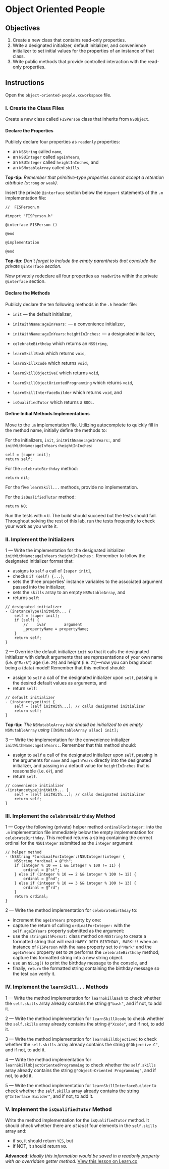 # Object Oriented People

## Objectives

1. Create a new class that contains read-only properties.
2. Write a designated initializer, default initializer, and convenience initializer to set initial values for the properties of an instance of that class.
3. Write public methods that provide controlled interaction with the read-only properties.
 
## Instructions

Open the `object-oriented-people.xcworkspace` file. 

### I. Create the Class Files

Create a new class called `FISPerson` class that inherits from `NSObject`.

#### Declare the Properties

Publicly declare four properties as `readonly` properties:

  * an `NSString` called `name`,
  * an `NSUInteger` called `ageInYears`,
  * an `NSUInteger` called `heightInInches`, and
  * an `NSMutableArray` called `skills`.

**Top-tip:** *Remember that primitive-type properties cannot accept a retention attribute (*`strong` *or* `weak`*).*

Insert the private `@interface` section below the `#import` statements of the `.m` implementation file:

```objc
//  FISPerson.m

#import "FISPerson.h"

@interface FISPerson ()

@end

@implementation

@end
```

**Top-tip:** *Don't forget to include the empty parenthesis that conclude the private* `@interface` *section.*

Now privately redeclare all four properties as `readwrite` within the private `@interface` section.

#### Declare the Methods

Publicly declare the ten following methods in the `.h` header file:

  * `init` — the default initializer,
  * `initWithName:ageInYears:` — a convenience initializer,
  * `initWithName:ageInYears:heightInInches:` — a designated initializer,

  * `celebrateBirthday` which returns an `NSString`,

  * `learnSkillBash` which returns `void`,
  * `learnSkillXcode` which returns `void`,
  * `learnSkillObjectiveC` which returns `void`,
  * `learnSkillObjectOrientedProgramming` which returns `void`,
  * `learnSkillInterfaceBuilder` which returns `void`, and

  * `isQualifiedTutor` which returns a `BOOL`.

#### Define Initial Methods Implementations

Move to the `.m` implementation file. Utilizing autocomplete to quickly fill in the method name, initially define the methods to:

For the initializers, `init`, `initWithName:ageInYears:`, and `initWithName:ageInYears:heightInInches`:

```objc
self = [super init];
return self;
```
For the `celebrateBirthday` method:

```objc
return nil;
```
For the five `learnSkill...` methods, provide no implementation.

For the `isQualifiedTutor` method:

```objc
return NO;
```
Run the tests with `⌘` `U`. The build should succeed but the tests should fail. Throughout solving the rest of this lab, run the tests frequently to check your work as you write it.

### II. Implement the Initializers

1 — Write the implementation for the designated initializer `initWithName:ageInYears:heightInInches:`. Remember to follow the designated initializer format that: 

  * assigns to `self` a call of `[super init]`,
  * checks `if (self) {...}`,
  * sets the three properties' instance variables to the associated argument passed into the initializer,
  * sets the `skills` array to an empty `NSMutableArray`, and
  * returns `self`:

```objc
// designated initializer
- (instanceType)initWith... {
    self = [super init];
    if (self) {
        //    ivar        argument
        _propertyName = propertyName;
    }
    return self;
}
```

2 — Override the default initializer `init` so that it calls the designated initializer with default arguments that are representations of your own name (i.e. `@"Mark"`) age (i.e. `29`) and height (i.e. `71`)—now you can brag about being a (data) model! Remember that this method should:

  * assign to `self` a call of the designated initializer upon `self`, passing in the desired default values as arguments, and
  * return `self`:

```objc
// default initializer
- (instancetype)init {
    self = [self initWith...]; // calls designated initializer
    return self;
}
```

**Top-tip:** *The* `NSMutableArray` *ivar should be initialized to an empty* `NSMutableArray` *using* `[[NSMutableArray alloc] init];`

3 — Write the implementation for the convenience initializer `initWithName:ageInYears:`. Remember that this method should:

  * assign to `self` a call of the designated initializer upon `self`, passing in the arguments for `name` and `ageInYears` directly into the designated initializer, and passing in a default value for `heightInInches` that is reasonable (i.e. `67`), and
  * return `self`.

```objc
// convenience initializer
-(instancetype)initWith... {
    self = [self initWith...]; // calls designated initializer
    return self;
}
```

### III. Implement the `celebrateBirthday` Method

1 — Copy the following (private) helper method `ordinalForInteger:` into the `.m` implementation file immediately below the empty implementation for `celebrateBirthday`. This method returns a string containing the correct ordinal for the `NSUInteger` submitted as the `integer` argument:

```objc
// helper method
- (NSString *)ordinalForInteger:(NSUInteger)integer {
    NSString *ordinal = @"th";
    if (integer % 10 == 1 && integer % 100 != 11) {
        ordinal = @"st";
    } else if (integer % 10 == 2 && integer % 100 != 12) {
        ordinal = @"nd";
    } else if (integer % 10 == 3 && integer % 100 != 13) {
        ordinal = @"rd";
    }
    return ordinal;
}
```

2 — Write the method implementation for `celebrateBirthday` to:

  * increment the `ageInYears` property by one:
  * capture the return of calling `ordinalForInteger:` with the `self.ageInYears` property submitted as the argument:
  * use the `stringWithFormat:` class method on `NSString` to create a formatted string that will read `HAPPY 30TH BIRTHDAY, MARK!!!` when an instance of `FISPerson` with the `name` property set to `@"Mark"` and the `ageInYears` property set to `29` performs the `celebrateBirthday` method; capture this formatted string into a new string object.
  * use an `NSLog()` to print the birthday message to the console, and
  * finally, `return` the formatted string containing the birthday message so the test can verify it.

### IV. Implement the `learnSkill...` Methods

1 — Write the method implementation for `learnSkillBash` to check whether the `self.skills` array already contains the string `@"bash"`, and if not, to add it.

2 — Write the method implementation for `learnSkillXcode` to check whether the `self.skills` array already contains the string `@"Xcode"`, and if not, to add it. 

3 — Write the method implementation for `learnSkillObjectiveC` to check whether the `self.skills` array already contains the string `@"Objective-C"`, and if not, to add it.

4 — Write the method implementation for `learnSkillObjectOrientedProgramming` to check whether the `self.skills` array already contains the string `@"Object-Oriented Programming"`, and if not, to add it.

5 — Write the method implementation for `learnSkillInterfaceBuilder` to check whether the `self.skills` array already contains the string `@"Interface Builder"`, and if not, to add it.

### V. Implement the `isQualifiedTutor` Method

Write the method implementation for the `isQualifiedTutor` method. It should check whether there are *at least* four elements in the `self.skills` array and:

  * if so, it should return `YES`, but
  * if NOT, it should return `NO`.

**Advanced:** *Ideally this information would be saved in a readonly property with an overridden getter method.*
<a href='https://learn.co/lessons/object-oriented-people' data-visibility='hidden'>View this lesson on Learn.co</a>
